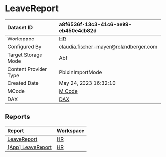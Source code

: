 



# LeaveReport

|Dataset ID|a8f6536f-13c3-41c6-ae99-eb450e4db82d|
| :--- | :--- |
|Workspace|[HR](../Workspaces/HR.md)|
|Configured By|claudia.fischer-mayer@rolandberger.com|
|Target Storage Mode|Abf|
|Content Provider Type|PbixInImportMode|
|Created Date|May 24, 2023 16:32:10|
|MCode|[M Code](./LeaveReport/mcode.md)|
|DAX|[DAX](./LeaveReport/dax.md)|

## Reports

|Report|Workspace|
| :--- | :--- |
|[LeaveReport](../Reports/LeaveReport.md)|[HR](../Workspaces/HR.md)|
|[[App] LeaveReport](../Reports/[App]-LeaveReport.md)|[HR](../Workspaces/HR.md)|
